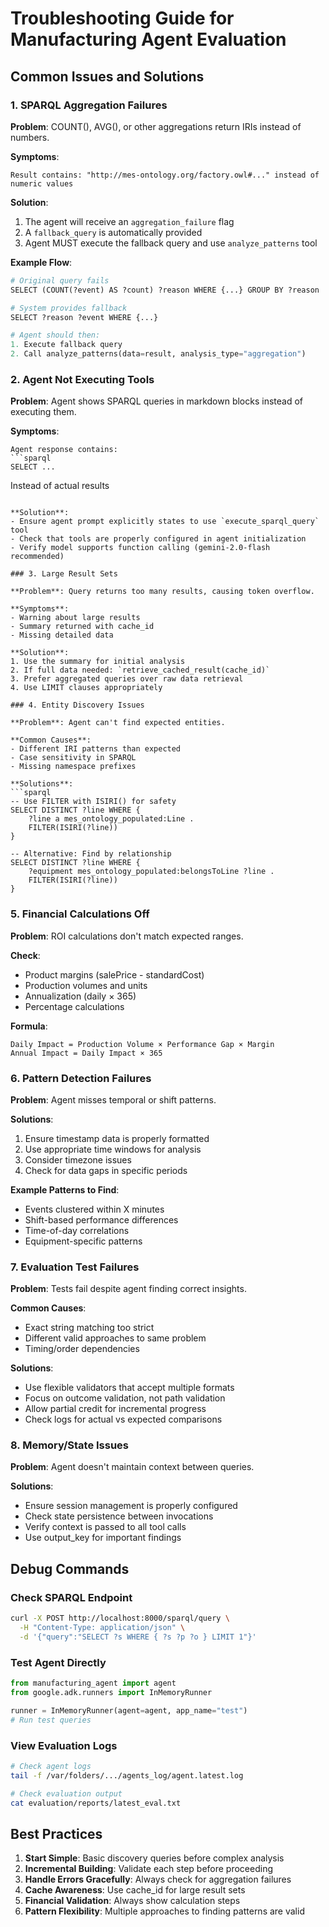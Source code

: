 # Troubleshooting Guide for Manufacturing Agent Evaluation

## Common Issues and Solutions

### 1. SPARQL Aggregation Failures

**Problem**: COUNT(), AVG(), or other aggregations return IRIs instead of numbers.

**Symptoms**:
```
Result contains: "http://mes-ontology.org/factory.owl#..." instead of numeric values
```

**Solution**:
1. The agent will receive an `aggregation_failure` flag
2. A `fallback_query` is automatically provided
3. Agent MUST execute the fallback query and use `analyze_patterns` tool

**Example Flow**:
```python
# Original query fails
SELECT (COUNT(?event) AS ?count) ?reason WHERE {...} GROUP BY ?reason

# System provides fallback
SELECT ?reason ?event WHERE {...}

# Agent should then:
1. Execute fallback query
2. Call analyze_patterns(data=result, analysis_type="aggregation")
```

### 2. Agent Not Executing Tools

**Problem**: Agent shows SPARQL queries in markdown blocks instead of executing them.

**Symptoms**:
```
Agent response contains:
```sparql
SELECT ...
```
Instead of actual results
```

**Solution**:
- Ensure agent prompt explicitly states to use `execute_sparql_query` tool
- Check that tools are properly configured in agent initialization
- Verify model supports function calling (gemini-2.0-flash recommended)

### 3. Large Result Sets

**Problem**: Query returns too many results, causing token overflow.

**Symptoms**:
- Warning about large results
- Summary returned with cache_id
- Missing detailed data

**Solution**:
1. Use the summary for initial analysis
2. If full data needed: `retrieve_cached_result(cache_id)`
3. Prefer aggregated queries over raw data retrieval
4. Use LIMIT clauses appropriately

### 4. Entity Discovery Issues

**Problem**: Agent can't find expected entities.

**Common Causes**:
- Different IRI patterns than expected
- Case sensitivity in SPARQL
- Missing namespace prefixes

**Solutions**:
```sparql
-- Use FILTER with ISIRI() for safety
SELECT DISTINCT ?line WHERE { 
    ?line a mes_ontology_populated:Line . 
    FILTER(ISIRI(?line)) 
}

-- Alternative: Find by relationship
SELECT DISTINCT ?line WHERE { 
    ?equipment mes_ontology_populated:belongsToLine ?line . 
    FILTER(ISIRI(?line)) 
}
```

### 5. Financial Calculations Off

**Problem**: ROI calculations don't match expected ranges.

**Check**:
- Product margins (salePrice - standardCost)
- Production volumes and units
- Annualization (daily × 365)
- Percentage calculations

**Formula**:
```
Daily Impact = Production Volume × Performance Gap × Margin
Annual Impact = Daily Impact × 365
```

### 6. Pattern Detection Failures

**Problem**: Agent misses temporal or shift patterns.

**Solutions**:
1. Ensure timestamp data is properly formatted
2. Use appropriate time windows for analysis
3. Consider timezone issues
4. Check for data gaps in specific periods

**Example Patterns to Find**:
- Events clustered within X minutes
- Shift-based performance differences
- Time-of-day correlations
- Equipment-specific patterns

### 7. Evaluation Test Failures

**Problem**: Tests fail despite agent finding correct insights.

**Common Causes**:
- Exact string matching too strict
- Different valid approaches to same problem
- Timing/order dependencies

**Solutions**:
- Use flexible validators that accept multiple formats
- Focus on outcome validation, not path validation
- Allow partial credit for incremental progress
- Check logs for actual vs expected comparisons

### 8. Memory/State Issues

**Problem**: Agent doesn't maintain context between queries.

**Solutions**:
- Ensure session management is properly configured
- Check state persistence between invocations
- Verify context is passed to all tool calls
- Use output_key for important findings

## Debug Commands

### Check SPARQL Endpoint
```bash
curl -X POST http://localhost:8000/sparql/query \
  -H "Content-Type: application/json" \
  -d '{"query":"SELECT ?s WHERE { ?s ?p ?o } LIMIT 1"}'
```

### Test Agent Directly
```python
from manufacturing_agent import agent
from google.adk.runners import InMemoryRunner

runner = InMemoryRunner(agent=agent, app_name="test")
# Run test queries
```

### View Evaluation Logs
```bash
# Check agent logs
tail -f /var/folders/.../agents_log/agent.latest.log

# Check evaluation output
cat evaluation/reports/latest_eval.txt
```

## Best Practices

1. **Start Simple**: Basic discovery queries before complex analysis
2. **Incremental Building**: Validate each step before proceeding
3. **Handle Errors Gracefully**: Always check for aggregation failures
4. **Cache Awareness**: Use cache_id for large result sets
5. **Financial Validation**: Always show calculation steps
6. **Pattern Flexibility**: Multiple approaches to finding patterns are valid
